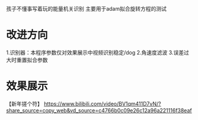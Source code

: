孩子不懂事写着玩的能量机关识别
主要用于adam拟合旋转方程的测试

# 改进方向
1.识别器：本程序参数仅对效果展示中视频识别稳定/dog
2.角速度滤波
3.误差过大时重置拟合参数

# 效果展示
【新年搓个符】 https://www.bilibili.com/video/BV1qm411D7vN/?share_source=copy_web&vd_source=c4766b0c09e26c12a96a221116f38eaf
